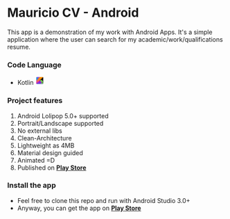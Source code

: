 
# Mauricio CV - Android

This app is a demonstration of my work with Android Apps.
It's a simple application where the user can search for my academic/work/qualifications resume.

### Code Language

- Kotlin <img src="img/kotlin.png" width="20px">

### Project features
1. Android Lolipop 5.0+ supported
1. Portrait/Landscape supported
1. No external libs
1. Clean-Architecture
1. Lightweight as 4MB
1. Material design guided
1. Animated =D
1. Published on [**Play Store**](https://play.google.com/store/apps/details?id=com.maufonseca.mauriciocv/ "Mauricio CV on Play Store") 

### Install the app
- Feel free to clone this repo and run with Android Studio 3.0+
- Anyway, you can get the app  on [**Play Store**](https://play.google.com/store/apps/details?id=com.maufonseca.mauriciocv/ "Mauricio CV on Play Store")
